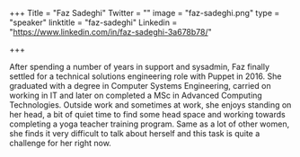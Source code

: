 +++
Title = "Faz Sadeghi"
Twitter = ""
image = "faz-sadeghi.png"
type = "speaker"
linktitle = "faz-sadeghi"
Linkedin = "https://www.linkedin.com/in/faz-sadeghi-3a678b78/"

+++

After spending a number of years in support and sysadmin, Faz finally settled for a technical solutions engineering role with Puppet in 2016. She graduated with a degree in Computer Systems Engineering, carried on working in IT and later on completed a MSc in Advanced Computing Technologies. Outside work and sometimes at work, she enjoys standing on her head, a bit of quiet time to find some head space and working towards completing a yoga teacher training program. Same as a lot of other women, she finds it very difficult to talk about herself and this task is quite a challenge for her right now.
